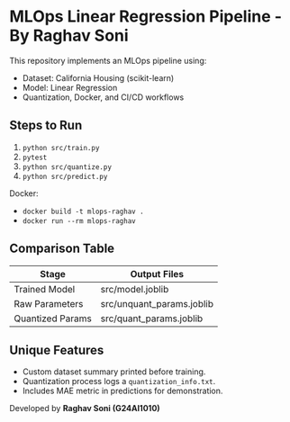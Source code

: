 # MLOps Linear Regression Pipeline - By Raghav Soni

This repository implements an MLOps pipeline using:
- Dataset: California Housing (scikit-learn)
- Model: Linear Regression
- Quantization, Docker, and CI/CD workflows

## Steps to Run

1. `python src/train.py`
2. `pytest`
3. `python src/quantize.py`
4. `python src/predict.py`

Docker:
- `docker build -t mlops-raghav .`
- `docker run --rm mlops-raghav`

## Comparison Table

| Stage            | Output Files              |
|------------------|---------------------------|
| Trained Model    | src/model.joblib          |
| Raw Parameters   | src/unquant_params.joblib |
| Quantized Params | src/quant_params.joblib   |

## Unique Features
- Custom dataset summary printed before training.
- Quantization process logs a `quantization_info.txt`.
- Includes MAE metric in predictions for demonstration.


Developed by **Raghav Soni (G24AI1010)**
